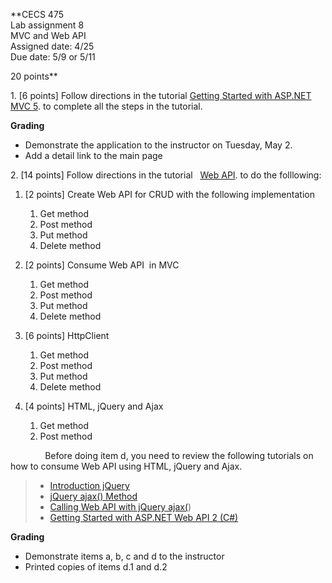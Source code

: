 **CECS 475  
Lab assignment 8  
MVC and Web API  
Assigned date: 4/25  
Due date: 5/9 or 5/11  

20 points**

1\. [6 points] Follow directions in the tutorial [Getting Started with ASP.NET MVC 5](https://docs.microsoft.com/en-us/aspnet/mvc/overview/getting-started/). to complete all the steps in the tutorial.

**Grading**

*   Demonstrate the application to the instructor on Tuesday, May 2.
*   Add a detail link to the main page

2\. [14 points] Follow directions in the tutorial   [Web API](http://www.tutorialsteacher.com/webapi/web-api-tutorials). to do the folllowing:

1.  [2 points] Create Web API for CRUD with the following implementation
    1.  Get method
    2.  Post method
    3.  Put method
    4.  Delete method
2.  [2 points] Consume Web API  in MVC
    1.  Get method
    2.  Post method
    3.  Put method
    4.  Delete method
3.  [6 points] HttpClient
    1.  Get method
    2.  Post method
    3.  Put method
    4.  Delete method
4.  [4 points] HTML, jQuery and Ajax  

    1.  Get method
    2.  Post method

              Before doing item d, you need to review the following tutorials on how to consume Web API using HTML, jQuery and Ajax.

> *   [Introduction jQuery](https://www.w3schools.com/jquery/default.asp)
> *   [jQuery ajax() Method](https://www.w3schools.com/jquery/ajax_ajax.asp)
> *   [Calling Web API with jQuery ajax(](../notes/callwebapiajax.html))
> *   [Getting Started with ASP.NET Web API 2 (C#)](https://docs.microsoft.com/en-us/aspnet/web-api/overview/getting-started-with-aspnet-web-api/tutorial-your-first-web-api)

**Grading**

*   Demonstrate items a, b, c and d to the instructor
*   Printed copies of items d.1 and d.2
